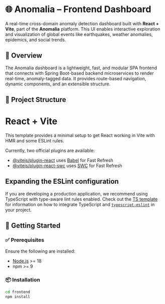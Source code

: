# 🌐 Anomalia – Frontend Dashboard

A real-time cross-domain anomaly detection dashboard built with **React + Vite**, part of the **Anomalia** platform. This UI enables interactive exploration and visualization of global events like earthquakes, weather anomalies, epidemics, and social trends.

## 🧭 Overview

The Anomalia dashboard is a lightweight, fast, and modular SPA frontend that connects with Spring Boot-based backend microservices to render real-time, anomaly-tagged data. It provides route-based navigation, dynamic components, and an extensible structure.

## 📁 Project Structure

# React + Vite

This template provides a minimal setup to get React working in Vite with HMR and some ESLint rules.

Currently, two official plugins are available:

- [@vitejs/plugin-react](https://github.com/vitejs/vite-plugin-react/blob/main/packages/plugin-react) uses [Babel](https://babeljs.io/) for Fast Refresh
- [@vitejs/plugin-react-swc](https://github.com/vitejs/vite-plugin-react/blob/main/packages/plugin-react-swc) uses [SWC](https://swc.rs/) for Fast Refresh

## Expanding the ESLint configuration

If you are developing a production application, we recommend using TypeScript with type-aware lint rules enabled. Check out the [TS template](https://github.com/vitejs/vite/tree/main/packages/create-vite/template-react-ts) for information on how to integrate TypeScript and [`typescript-eslint`](https://typescript-eslint.io) in your project.


## 🚀 Getting Started

### ✅ Prerequisites

Ensure the following are installed:

- [Node.js](https://nodejs.org/) >= 18
- npm >= 9

### 📦 Installation

```bash
cd frontend
npm install


